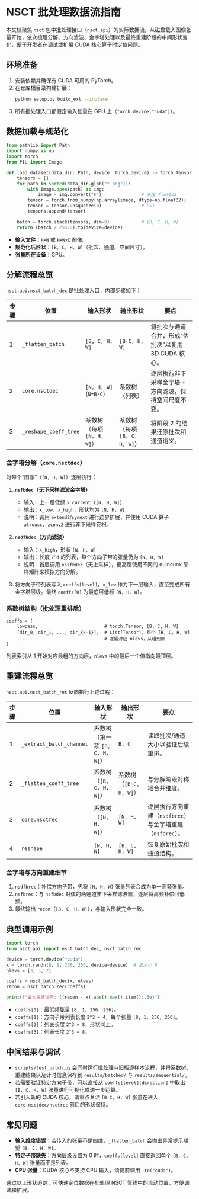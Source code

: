 # NSCT 批处理数据流指南

本文档聚焦 `nsct` 包中批处理接口（`nsct.api`）的实际数据流。从磁盘载入图像张量开始，依次梳理分解、方向滤波、金字塔处理以及最终重建阶段的中间形状变化，便于开发者在调试或扩展 CUDA 核心算子时定位问题。

## 环境准备

1. 安装依赖并确保有 CUDA 可用的 PyTorch。
2. 在仓库根目录构建扩展：
   ```bash
   python setup.py build_ext --inplace
   ```
3. 所有批处理入口都假定输入张量在 GPU 上（`torch.device("cuda")`）。

## 数据加载与规范化


```python
from pathlib import Path
import numpy as np
import torch
from PIL import Image

def load_dataset(data_dir: Path, device: torch.device) -> torch.Tensor:
    tensors = []
    for path in sorted(data_dir.glob("*.png")):
        with Image.open(path) as img:
            image = img.convert("F")               # 灰度 float32
        tensor = torch.from_numpy(np.array(image, dtype=np.float32))
        tensor = tensor.unsqueeze(0)               # C=1
        tensors.append(tensor)

    batch = torch.stack(tensors, dim=0)            # [B, C, H, W]
    return (batch / 255.0).to(device=device)
```

- **输入文件**：`H×W` 或 `H×W×C` 图像。
- **规范化后形状**：`[B, C, H, W]`（批次、通道、空间尺寸）。
- **张量所在设备**：GPU。

## 分解流程总览

`nsct.api.nsct_batch_dec` 是批处理入口，内部步骤如下：

| 步骤 | 位置 | 输入形状 | 输出形状 | 要点 |
| --- | --- | --- | --- | --- |
| 1 | `_flatten_batch` | `[B, C, H, W]` | `[B·C, H, W]` | 将批次与通道合并，形成“伪批次”以复用 3D CUDA 核心。 |
| 2 | `core.nsctdec` | `[N, H, W]` (`N=B·C`) | 系数树（列表） | 逐层执行非下采样金字塔 + 方向滤波，保持空间尺度不变。 |
| 3 | `_reshape_coeff_tree` | 系数树（每项 `[N, H, W]`） | 系数树（每项 `[B, C, H, W]`） | 将阶段 2 的结果还原批次和通道语义。 |

### 金字塔分解（`core.nsctdec`）

对每个“图像”（`[N, H, W]`）逐层执行：

1. **`nsfbdec`（无下采样滤波金字塔）**  
   - 输入：上一层低频 `x_current`（`[N, H, W]`）  
   - 输出：`x_low`、`x_high`，形状均为 `[N, H, W]`  
   - 说明：调用 `extend2`/`symext` 进行边界扩展，并使用 CUDA 算子 `atrousc`、`zconv2` 进行非下采样卷积。

2. **`nsdfbdec`（方向滤波）**  
   - 输入：`x_high`，形状 `[N, H, W]`  
   - 输出：长度 `2^d` 的列表，每个方向子带的张量仍为 `[N, H, W]`  
   - 说明：首层调用 `nssfbdec`（无上采样），更高层使用不同的 quincunx 采样矩阵来模拟方向分解。

3. 将方向子带列表写入 `coeffs[level]`，`x_low` 作为下一层输入，直至完成所有金字塔层级。最终 `coeffs[0]` 为最底层低频 `[N, H, W]`。

### 系数树结构（批处理重排后）

```
coeffs = [
    lowpass,                         # torch.Tensor, [B, C, H, W]
    [dir_0, dir_1, ..., dir_{k-1}],  # List[Tensor], 每个 [B, C, H, W]
    ...                              # 逐层对应 nlevs，从粗到细
]
```

列表索引从 1 开始对应最粗的方向层，`nlevs` 中的最后一个值指向最顶层。

## 重建流程总览

`nsct.api.nsct_batch_rec` 反向执行上述过程：

| 步骤 | 位置 | 输入形状 | 输出形状 | 要点 |
| --- | --- | --- | --- | --- |
| 1 | `_extract_batch_channel` | 系数树（第一项 `[B, C, H, W]`） | `B, C` | 读取批次/通道大小以验证后续重排。 |
| 2 | `_flatten_coeff_tree` | 系数树（`[B, C, H, W]`） | 系数树（`[B·C, H, W]`） | 与分解阶段对称地合并维度。 |
| 3 | `core.nsctrec` | 系数树（`[N, H, W]`） | `[N, H, W]` | 逐层执行方向重建（`nsdfbrec`）与金字塔重建（`nsfbrec`）。 |
| 4 | `reshape` | `[N, H, W]` | `[B, C, H, W]` | 恢复原始批次和通道结构。 |

### 金字塔与方向重建细节

1. `nsdfbrec`：补偿方向子带，先将 `[N, H, W]` 张量列表合成为单一高频张量。
2. `nsfbrec`：与 `nsfbdec` 对偶的两通道非下采样滤波器，逐层将高频补偿回低频。
3. 最终输出 `recon`（`[B, C, H, W]`），与输入形状完全一致。

## 典型调用示例

```python
import torch
from nsct.api import nsct_batch_dec, nsct_batch_rec

device = torch.device("cuda")
x = torch.randn(8, 1, 256, 256, device=device)  # 批大小 8
nlevs = [3, 3, 2]

coeffs = nsct_batch_dec(x, nlevs)
recon = nsct_batch_rec(coeffs)

print(f"最大重建误差: {(recon - x).abs().max().item():.3e}")
```

- `coeffs[0]`：最低频张量 `[8, 1, 256, 256]`。
- `coeffs[1]`：方向子带列表长度 `2^2 = 4`，每个张量 `[8, 1, 256, 256]`。
- `coeffs[2]`：列表长度 `2^3 = 8`，形状同上。
- `coeffs[3]`：列表长度 `2^3 = 8`。

## 中间结果与调试

- `scripts/test_batch.py` 会同时运行批处理与旧版逐样本流程，并将系数树、重建结果以及计时信息保存到 `results/batched/` 与 `results/sequential/`。
- 若需要验证特定方向子带，可以直接从 `coeffs[level][direction]` 中取出 `[B, C, H, W]` 张量进行可视化或进一步运算。
- 若引入新的 CUDA 核心，请重点关注 `[B·C, H, W]` 张量在进入 `core.nsctdec/nsctrec` 前后的形状保持。

## 常见问题

- **输入维度错误**：若传入的张量不是四维，`_flatten_batch` 会抛出异常提示期望 `[B, C, H, W]`。
- **特定子带缺失**：方向层级设置为 0 时，`coeffs[level]` 直接返回单个 `[B, C, H, W]` 张量而不是列表。
- **CPU 张量**：CUDA 核心不支持 CPU 输入，请提前调用 `.to("cuda")`。

通过以上形状追踪，可快速定位数据在批处理 NSCT 管线中的流动位置，方便调试和扩展。
